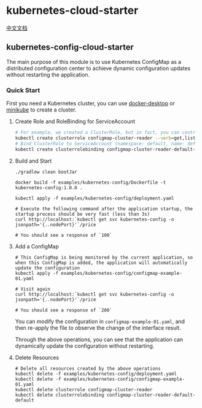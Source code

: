 # kubernetes-cloud-starter

[中文文档](./README-zh.md)

## kubernetes-config-cloud-starter

The main purpose of this module is to use Kubernetes ConfigMap as a distributed configuration center to achieve dynamic
configuration updates without restarting the application.

### Quick Start

First you need a Kubernetes cluster, you can use [docker-desktop](https://www.docker.comproductsdocker-desktop)
or [minikube](https://minikube.sigs.k8s.iodocs) to create a cluster.

1. Create Role and RoleBinding for ServiceAccount
    ```bash
    # For example, we created a ClusterRole, but in fact, you can control resources more finely, only need the get,list,watch permissions of ConfigMap
    kubectl create clusterrole configmap-cluster-reader --verb=get,list,watch --resource=configmaps
    # Bind ClusterRole to ServiceAccount (namespace: default, name: default)
    kubectl create clusterrolebinding configmap-cluster-reader-default-default --clusterrole configmap-cluster-reader --serviceaccount default:default
    ```

2. Build and Start
    ```shell
    ./gradlew clean bootJar
    
    docker build -f examples/kubernetes-config/Dockerfile -t kubernetes-config:1.0.0 .
    
    kubectl apply -f examples/kubernetes-config/deployment.yaml
    ```
    ```shell
    # Execute the following command after the application startup, the startup process should be very fast (less than 3s)
    curl http://localhost:`kubectl get svc kubernetes-config -o jsonpath='{..nodePort}'`/price
    
    # You should see a response of `100`
    ```

3. Add a ConfigMap
    ```shell
    # This ConfigMap is being monitored by the current application, so when this ConfigMap is added, the application will automatically update the configuration
    kubectl apply -f examples/kubernetes-config/configmap-example-01.yaml
   
    # Visit again
    curl http://localhost:`kubectl get svc kubernetes-config -o jsonpath='{..nodePort}'`/price
   
    # You should see a response of `200`
    ```
   You can modify the configuration in `configmap-example-01.yaml`, and then re-apply the file to observe the change of
   the interface result.

   Through the above operations, you can see that the application can dynamically update the configuration without
   restarting.

4. Delete Resources
    ```shell
    # Delete all resources created by the above operations
    kubectl delete -f examples/kubernetes-config/deployment.yaml
    kubectl delete -f examples/kubernetes-config/configmap-example-01.yaml
    kubectl delete clusterrole configmap-cluster-reader
    kubectl delete clusterrolebinding configmap-cluster-reader-default-default
    ```
